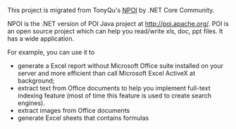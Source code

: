 This project is migrated from TonyQu's [NPOI](https://github.com/tonyqus/npoi) by .NET Core Community.

NPOI is the .NET version of POI Java project at http://poi.apache.org/. POI is an open source project which can help you read/write xls, doc, ppt files. It has a wide application.

For example, you can use it to
* generate a Excel report without Microsoft Office suite installed on your server and more efficient than call Microsoft Excel ActiveX at background;
* extract text from Office documents to help you implement full-text indexing feature (most of time this feature is used to create search engines).
* extract images from Office documents
* generate Excel sheets that contains formulas

